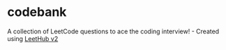 # codebank
A collection of LeetCode questions to ace the coding interview! - Created using [LeetHub v2](https://github.com/arunbhardwaj/LeetHub-2.0)
